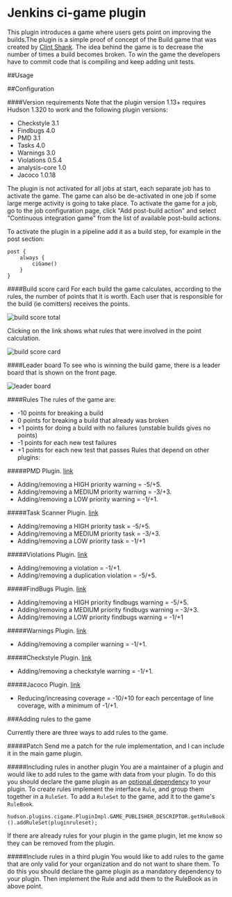 Jenkins ci-game plugin
==============

This plugin introduces a game where users gets point on improving the builds.The plugin is a simple proof of concept of the Build game that was created by [Clint Shank](http://clintshank.javadevelopersjournal.com/ci_build_game.htm). The idea behind the game is to decrease the number of times a build becomes broken. To win the game the developers have to commit code that is compiling and keep adding unit tests.

##Usage

##Configuration

####Version requirements
Note that the plugin version 1.13+ requires Hudson 1.320 to work and the following plugin versions:
 - Checkstyle 3.1
 - Findbugs 4.0
 - PMD 3.1
 - Tasks 4.0
 - Warnings 3.0
 - Violations 0.5.4
 - analysis-core 1.0
 - Jacoco 1.0.18

The plugin is not activated for all jobs at start, each separate job has to activate the game. The game can also be de-activated in one job if some large merge activity is going to take place. To activate the game for a job, go to the job configuration page, click "Add post-build action" and select "Continuous integration game" from the list of available post-build actions.

To activate the plugin in a pipeline add it as a build step, for example in the post section:

```
post {
    always {
        ciGame()
    }
}
``` 

####Build score card
For each build the game calculates, according to the rules, the number of points that it is worth. Each user that is responsible for the build (ie comitters) receives the points.

![build score total](https://wiki.jenkins-ci.org/download/attachments/19070977/summary.png?version=1&modificationDate=1207714737000)

Clicking on the link shows what rules that were involved in the point calculation.

![build score card](https://wiki.jenkins-ci.org/download/attachments/19070977/scorecard.png?version=1&modificationDate=1207715499000)

####Leader board
To see who is winning the build game, there is a leader board that is shown on the front page.

![leader board](https://wiki.jenkins-ci.org/download/attachments/19070977/leaderboard.png?version=1&modificationDate=1207714737000)


####Rules
The rules of the game are:

 - -10 points for breaking a build
 - 0 points for breaking a build that already was broken
 - +1 points for doing a build with no failures (unstable builds gives no points)
 - -1 points for each new test failures
 - +1 points for each new test that passes
Rules that depend on other plugins:

#####PMD Plugin. [link](https://wiki.jenkins-ci.org/display/JENKINS/PMD+Plugin)
 - Adding/removing a HIGH priority warning = -5/+5. 
 - Adding/removing a MEDIUM priority warning = -3/+3. 
 - Adding/removing a LOW priority warning = -1/+1.

#####Task Scanner Plugin. [link](https://wiki.jenkins-ci.org/display/JENKINS/Task+Scanner+Plugin)
 - Adding/removing a HIGH priority task = -5/+5. 
 - Adding/removing a MEDIUM priority task = -3/+3. 
 - Adding/removing a LOW priority task = -1/+1

#####Violations Plugin. [link](https://wiki.jenkins-ci.org/display/JENKINS/Violations+Plugin)
 - Adding/removing a violation = -1/+1. 
 - Adding/removing a duplication violation = -5/+5.

#####FindBugs Plugin. [link](https://wiki.jenkins-ci.org/display/JENKINS/FindBugs+Plugin)
 - Adding/removing a HIGH priority findbugs warning = -5/+5. 
 - Adding/removing a MEDIUM priority findbugs warning = -3/+3. 
 - Adding/removing a LOW priority findbugs warning = -1/+1

#####Warnings Plugin. [link](https://wiki.jenkins-ci.org/display/JENKINS/Warnings+Plugin)
 - Adding/removing a compiler warning = -1/+1.

#####Checkstyle Plugin. [link](https://wiki.jenkins-ci.org/display/JENKINS/Checkstyle+Plugin)
 - Adding/removing a checkstyle warning = -1/+1.

#####Jacoco Plugin. [link](https://wiki.jenkins-ci.org/display/JENKINS/Jacoco+Plugin)
 - Reducing/increasing coverage = -10/+10 for each percentage of line coverage, with a minimum of -1/+1.

###Adding rules to the game

Currently there are three ways to add rules to the game.

#####Patch
Send me a patch for the rule implementation, and I can include it in the main game plugin.

#####Including rules in another plugin
You are a maintainer of a plugin and would like to add rules to the game with data from your plugin. To do this you should declare the game plugin as an [optional dependency](https://wiki.jenkins-ci.org/display/JENKINS/Dependencies+among+plugins#Dependenciesamongplugins-Optionaldependencies) to your plugin. To create rules implement the interface `Rule`, and group them together in a `RuleSet`. To add a `RuleSet` to the game, add it to the game's `RuleBook`.

`hudson.plugins.cigame.PluginImpl.GAME_PUBLISHER_DESCRIPTOR.getRuleBook().addRuleSet(pluginruleset);`

If there are already rules for your plugin in the game plugin, let me know so they can be removed from the plugin.

#####Include rules in a third plugin
You would like to add rules to the game that are only valid for your organization and do not want to share them. To do this you should declare the game plugin as a mandatory dependency to your plugin. Then implement the Rule and add them to the RuleBook as in above point.
